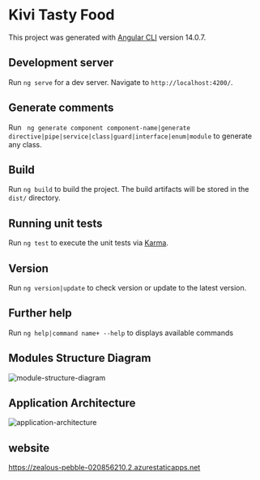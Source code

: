# Kivi Tasty Food

This project was generated with [Angular CLI](https://github.com/angular/angular-cli) version 14.0.7.

## Development server

Run `ng serve` for a dev server. Navigate to `http://localhost:4200/`. 

## Generate comments

Run ` ng generate component component-name|generate directive|pipe|service|class|guard|interface|enum|module` to generate any class.

## Build

Run `ng build` to build the project. The build artifacts will be stored in the `dist/` directory.

## Running unit tests

Run `ng test` to execute the unit tests via [Karma](https://karma-runner.github.io).

## Version 

Run `ng version|update` to check version or update to the latest version.

## Further help

Run `ng help|command name+ --help` to displays available commands

## Modules Structure Diagram

![module-structure-diagram](https://user-images.githubusercontent.com/87478165/217417730-b8d02b77-6a3c-422a-bc6f-23bba6e68a99.png)

## Application Architecture

![application-architecture](https://user-images.githubusercontent.com/87478165/217417800-1bfcf42b-190c-4ff1-9fa5-f252147ed4b2.png)

## website

https://zealous-pebble-020856210.2.azurestaticapps.net



